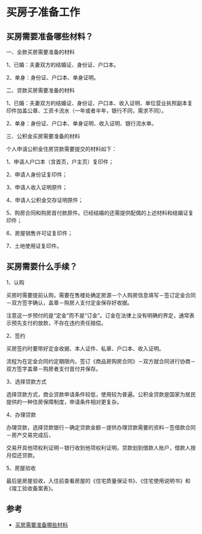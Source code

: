 # 买房子准备工作

## 买房需要准备哪些材料？

一、全款买房需要准备的材料

1、已婚：夫妻双方的结婚证、身份证、户口本。

2、单身：身份证、户口本、单身证明。

二、贷款买房需要准备的材料

1、已婚：夫妻双方的结婚证、身份证、户口本、收入证明、单位营业执照副本复印件加盖公章、工资卡流水（一年或者半年，银行不同，需求不同）。

2、单身：身份证、户口本、单身证明、收入证明、银行流水单。

三、公积金买房需要准备的材料

个人申请公积金住房贷款需要提交的材料如下：

1、申请人户口本（含首页，户主页）复印件；

2、申请人身份证复印件；

3、申请人收入证明原件；

4、申请人公积金交存证明原件；

5、购房合同和购房首付款原件。已经结婚的还需提供配偶的上述材料和结婚证复印件；

6、房屋销售许可证复印件；

7、土地使用证复印件。

## 买房需要什么手续？

1、认购

买房时需要提前认购，需要在售楼处确定房源－个人购房信息填写－签订定金合同－双方签字确认，盖章－购房人支付定金保存好收据。

注意这一步预付的是“定金”而不是“订金”。订金在法律上没有明确的界定，通常表示预先支付的放款，不存在违约责任赔偿。

2、签约

买房签约时要带好定金收据、本人证件、私章、户口本、收入证明。

流程为在定金合同约定期限内，签订《商品房购房合同》－双方就合同进行协商－双方签字盖章－购房者支付首付并保存。

3、选择贷款方式

选择贷款方式，商业贷款申请条件较低，使用较为普遍。公积金贷款是国家为居民提供的一种住房保障制度，申请条件相对更复杂。

4、办理贷款

办理贷款，选择贷款银行－确定贷款金额－提供办理贷款需要的资料－签借款合同－房产交易完成后，

交易开具他项权利证明－银行收到他项权利证明，贷款划到借款人账户，借款人按月偿还贷款。

5、房屋验收

最后是房屋验收，入住前查看房屋的《住宅质量保证书》、《住宅使用说明书》和《竣工验收备案表》。

## 参考

- [买房需要准备哪些材料](http://zhishi.fang.com/xf/qg_466117.html)
